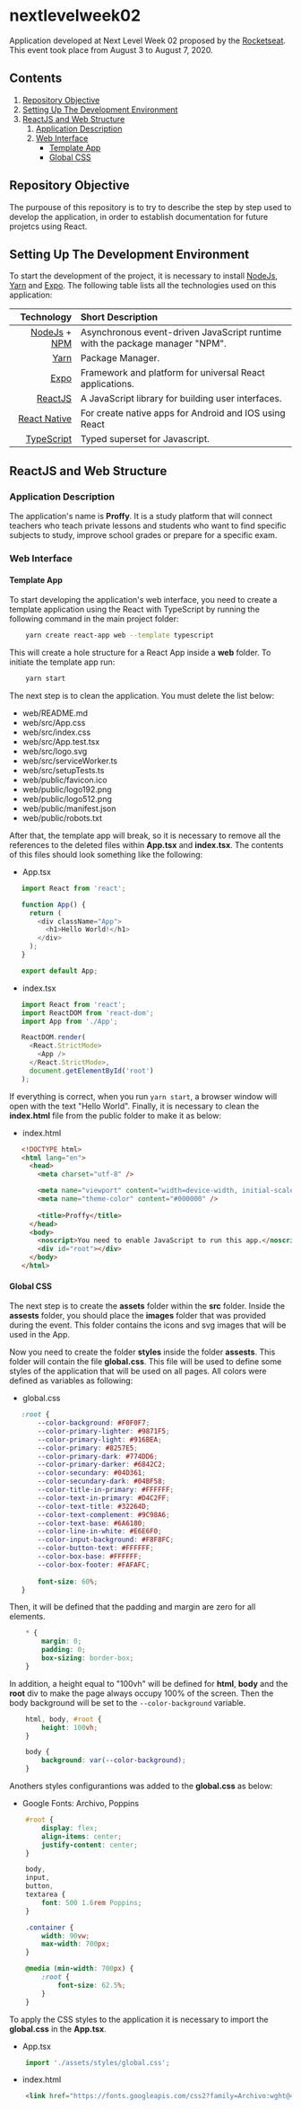 # nextlevelweek02

Application developed at Next Level Week 02 proposed by the [Rocketseat](https://rocketseat.com.br/). This event took place from August 3 to August 7, 2020.

## Contents

1. [Repository Objective](#Repository-Objective)
1. [Setting Up The Development Environment](#Setting-Up-The-Development-Environment)
1. [ReactJS and Web Structure](#ReactJS-and-Web-Structure)
   1. [Application Description](#Application-Description)
   1. [Web Interface](#Web-Interface)
      - [Template App](#Template-App)
      - [Global CSS](#Global-CSS)

## Repository Objective

The purpouse of this repository is to try to describe the step by step used to develop the application, in order to establish documentation for future projetcs using React.

## Setting Up The Development Environment

To start the development of the project, it is necessary to install [NodeJs](https://nodejs.org/), [Yarn](https://yarnpkg.com/) and [Expo](https://expo.io/). The following table lists all the technologies used on this application:
 
 | Technology | Short Description |
 |-----------:|:------------------|
 [NodeJs](https://nodejs.org/) + [NPM](https://www.npmjs.com/) | Asynchronous event-driven JavaScript runtime with the package manager "NPM".
 [Yarn](https://yarnpkg.com/) | Package Manager.
 [Expo](https://expo.io/) | Framework and platform for universal React applications.
 [ReactJS](https://reactjs.org/) | A JavaScript library for building user interfaces.
 [React Native](https://reactnative.dev/) | For create native apps for Android and IOS using React
 [TypeScript](https://www.typescriptlang.org/) | Typed superset for Javascript.

## ReactJS and Web Structure

### Application Description

The application's name is **Proffy**. It is a study platform that will connect teachers who teach private lessons and students who want to find specific subjects to study, improve school grades or prepare for a specific exam.

### Web Interface

#### Template App

To start developing the application's web interface, you need to create a template application using the React with TypeScript by running the following command in the main project folder:
```zsh
    yarn create react-app web --template typescript
```
This will create a hole structure for a React App inside a **web** folder. To initiate the template app run:
```zsh
    yarn start
```
The next step is to clean the application. You must delete the list below:

 - web/README.md
 - web/src/App.css
 - web/src/index.css
 - web/src/App.test.tsx
 - web/src/logo.svg
 - web/src/serviceWorker.ts
 - web/src/setupTests.ts
 - web/public/favicon.ico
 - web/public/logo192.png
 - web/public/logo512.png
 - web/public/manifest.json
 - web/public/robots.txt

After that, the template app will break, so it is necessary to remove all the references to the deleted files within **App.tsx** and **index.tsx**. The contents of this files should look something like the following:

 - App.tsx
 ```JavaScript
    import React from 'react';

    function App() {
      return (
        <div className="App">
          <h1>Hello World!</h1>
        </div>
      );
    }

    export default App;
 ```
 - index.tsx
 ```JavaScript
    import React from 'react';
    import ReactDOM from 'react-dom';
    import App from './App';

    ReactDOM.render(
      <React.StrictMode>
        <App />
      </React.StrictMode>,
      document.getElementById('root')
    );
 ```
If everything is correct, when you run `yarn start`, a browser window will open with the text "Hello World".
Finally, it is necessary to clean the **index.html** file from the public folder to make it as below:

 - index.html
 ```html
    <!DOCTYPE html>
    <html lang="en">
      <head>
        <meta charset="utf-8" />

        <meta name="viewport" content="width=device-width, initial-scale=1" />
        <meta name="theme-color" content="#000000" />
    
        <title>Proffy</title>
      </head>
      <body>
        <noscript>You need to enable JavaScript to run this app.</noscript>
        <div id="root"></div>
      </body>
    </html>
 ```
#### Global CSS

The next step is to create the **assets** folder within the **src** folder. Inside the **assests** folder, you should place the **images** folder that was provided during the event. This folder contains the icons and svg images that will be used in the App.

Now you need to create the folder **styles** inside the folder **assests**. This folder will contain the file **global.css**. This file will be used to define some styles of the application that will be used on all pages. All colors were defined as variables as following:

 - global.css
 ```css
    :root {
        --color-background: #F0F0F7;
        --color-primary-lighter: #9871F5;
        --color-primary-light: #916BEA;
        --color-primary: #8257E5;
        --color-primary-dark: #774DD6;
        --color-primary-darker: #6842C2;
        --color-secundary: #04D361;
        --color-secundary-dark: #04BF58;
        --color-title-in-primary: #FFFFFF;
        --color-text-in-primary: #D4C2FF;
        --color-text-title: #32264D;
        --color-text-complement: #9C98A6;
        --color-text-base: #6A6180;
        --color-line-in-white: #E6E6F0;
        --color-input-background: #F8F8FC;
        --color-button-text: #FFFFFF;
        --color-box-base: #FFFFFF;
        --color-box-footer: #FAFAFC;
    
        font-size: 60%;
    }
 ```
Then, it will be defined that the padding and margin are zero for all elements. 

```css
    * {
        margin: 0;
        padding: 0;
        box-sizing: border-box;
    }
```
In addition, a height equal to "100vh" will be defined for **html**, **body** and the **root** div to make the page always occupy 100% of the screen. Then the body background will be set to the `--color-background` variable.

```css
    html, body, #root {
        height: 100vh;
    }

    body {
        background: var(--color-background);
    }
```
Anothers styles configurantions was added to the **global.css** as below:

 - Google Fonts: Archivo, Poppins
```css
    #root {
        display: flex;
        align-items: center;
        justify-content: center;
    }

    body,
    input,
    button,
    textarea {
        font: 500 1.6rem Poppins;
    }

    .container {
        width: 90vw;
        max-width: 700px;
    }

    @media (min-width: 700px) {
        :root {
            font-size: 62.5%;
        }
    }
```

To apply the CSS styles to the application it is necessary to import the **global.css** in the **App.tsx**.
 - App.tsx
```JavaScript
    import './assets/styles/global.css';
```
 - index.html
```html
    <link href="https://fonts.googleapis.com/css2?family=Archivo:wght@400;700&family=Poppins&display=swap" rel="stylesheet">
```